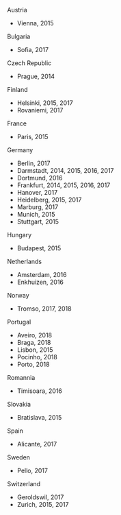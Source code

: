 Austria
- Vienna, 2015

Bulgaria
- Sofia, 2017

Czech Republic
- Prague, 2014

Finland
- Helsinki, 2015, 2017
- Rovaniemi, 2017

France
- Paris, 2015

Germany
- Berlin, 2017
- Darmstadt, 2014, 2015, 2016, 2017
- Dortmund, 2016
- Frankfurt, 2014, 2015, 2016, 2017
- Hanover, 2017
- Heidelberg, 2015, 2017
- Marburg, 2017
- Munich, 2015
- Stuttgart, 2015

Hungary
- Budapest, 2015

Netherlands
- Amsterdam, 2016
- Enkhuizen, 2016

Norway
- Tromso, 2017, 2018

Portugal
- Aveiro, 2018
- Braga, 2018
- Lisbon, 2015
- Pocinho, 2018
- Porto, 2018

Romannia
- Timisoara, 2016

Slovakia
- Bratislava, 2015

Spain
- Alicante, 2017

Sweden
- Pello, 2017

Switzerland
- Geroldswil, 2017
- Zurich, 2015, 2017
